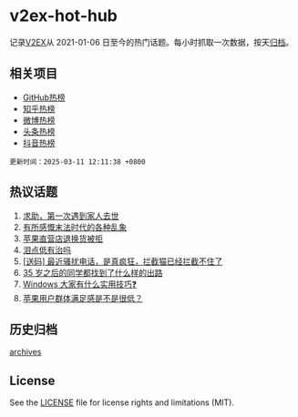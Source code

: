 # v2ex-hot-hub

 记录[V2EX](https://www.v2ex.com/)从 2021-01-06 日至今的热门话题。每小时抓取一次数据，按天[归档](archives)。
 
 ## 相关项目

- [GitHub热榜](https://github.com/snaildev/github-hot-hub)
- [知乎热榜](https://github.com/snaildev/zhihu-hot-hub)
- [微博热榜](https://github.com/snaildev/weibo-hot-hub)
- [头条热榜](https://github.com/snaildev/toutiao-hot-hub)
- [抖音热榜](https://github.com/snaildev/douyin-hot-hub)


 `更新时间：2025-03-11 12:11:38 +0800`

## 热议话题

1. [求助，第一次遇到家人去世](https://www.v2ex.com/t/1117397)
1. [有所感慨末法时代的各种乱象](https://www.v2ex.com/t/1117254)
1. [苹果直营店退换货被拒](https://www.v2ex.com/t/1117299)
1. [泪点低有治吗](https://www.v2ex.com/t/1117416)
1. [[送码] 最近骚扰电话，是真疯狂，拦截猫已经拦截不住了](https://www.v2ex.com/t/1117262)
1. [35 岁之后的同学都找到了什么样的出路](https://www.v2ex.com/t/1117247)
1. [Windows 大家有什么实用技巧❓](https://www.v2ex.com/t/1117268)
1. [苹果用户群体满足感是不是很低？](https://www.v2ex.com/t/1117467)

## 历史归档

[archives](archives)

## License

See the [LICENSE](LICENSE) file for license rights and limitations (MIT).
